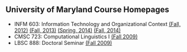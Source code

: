 University of Maryland Course Homepages
---------------------------------------

+ INFM 603: Information Technology and Organizational Context [(Fall, 2012)](http://lintool.github.io/UMD-courses/INFM603-2012f/) [(Fall, 2013)](http://lintool.github.io/UMD-courses/INFM603-2013f/) [(Spring, 2014)](http://lintool.github.io/UMD-courses/INFM603-2014s/) [(Fall, 2014)](http://lintool.github.io/UMD-courses/INFM603-2014f/)
+ CMSC 723: Computational Linguistics I [(Fall 2009)](http://lintool.github.io/UMD-courses/CMSC723-2009-Fall/)
+ LBSC 888: Doctoral Seminar [(Fall 2009)](http://lintool.github.io/UMD-courses/LBSC888-2009-Fall/)
